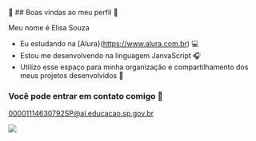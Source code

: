 💙 ## Boas vindas ao meu perfil 💙

Meu nome é Elisa Souza

 - Eu estudando na [Alura}(https://www.alura.com.br) 💻
 - Estou me desenvolvendo na linguagem JanvaScript 🎧
 - Utilizo esse espaço para minha organizaçâo e compartilhamento dos meus projetos desenvolvidos 🤖

### Você pode entrar em contato comigo 📧

00001114630792SP@al.educacao.sp.gov.br

![](https://media1.tenor.com/m/4M7tMvBxVTQAAAAC/mochi-mochimons.gif)
